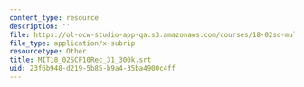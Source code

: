 ```yaml
---
content_type: resource
description: ''
file: https://ol-ocw-studio-app-qa.s3.amazonaws.com/courses/18-02sc-multivariable-calculus-fall-2010/23f6b948d2195b85b9a435ba4900c4ff_MIT18_02SCF10Rec_31_300k.vtt
file_type: application/x-subrip
resourcetype: Other
title: MIT18_02SCF10Rec_31_300k.srt
uid: 23f6b948-d219-5b85-b9a4-35ba4900c4ff
---
```

